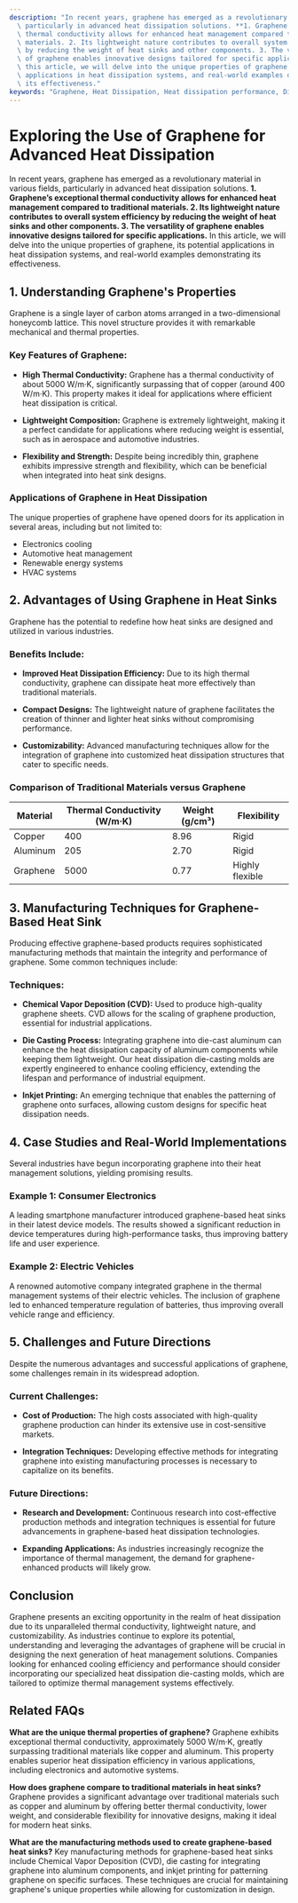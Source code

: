 ```yaml
---
description: "In recent years, graphene has emerged as a revolutionary material in various fields,\
  \ particularly in advanced heat dissipation solutions. **1. Graphene’s exceptional\
  \ thermal conductivity allows for enhanced heat management compared to traditional\
  \ materials. 2. Its lightweight nature contributes to overall system efficiency\
  \ by reducing the weight of heat sinks and other components. 3. The versatility\
  \ of graphene enables innovative designs tailored for specific applications.** In\
  \ this article, we will delve into the unique properties of graphene, its potential\
  \ applications in heat dissipation systems, and real-world examples demonstrating\
  \ its effectiveness."
keywords: "Graphene, Heat Dissipation, Heat dissipation performance, Die-casting aluminum"
---
```

# Exploring the Use of Graphene for Advanced Heat Dissipation

In recent years, graphene has emerged as a revolutionary material in various fields, particularly in advanced heat dissipation solutions. **1. Graphene’s exceptional thermal conductivity allows for enhanced heat management compared to traditional materials. 2. Its lightweight nature contributes to overall system efficiency by reducing the weight of heat sinks and other components. 3. The versatility of graphene enables innovative designs tailored for specific applications.** In this article, we will delve into the unique properties of graphene, its potential applications in heat dissipation systems, and real-world examples demonstrating its effectiveness.

## 1. Understanding Graphene's Properties

Graphene is a single layer of carbon atoms arranged in a two-dimensional honeycomb lattice. This novel structure provides it with remarkable mechanical and thermal properties. 

### Key Features of Graphene:

- **High Thermal Conductivity:** Graphene has a thermal conductivity of about 5000 W/m·K, significantly surpassing that of copper (around 400 W/m·K). This property makes it ideal for applications where efficient heat dissipation is critical.
  
- **Lightweight Composition:** Graphene is extremely lightweight, making it a perfect candidate for applications where reducing weight is essential, such as in aerospace and automotive industries.
  
- **Flexibility and Strength:** Despite being incredibly thin, graphene exhibits impressive strength and flexibility, which can be beneficial when integrated into heat sink designs.

### Applications of Graphene in Heat Dissipation

The unique properties of graphene have opened doors for its application in several areas, including but not limited to:

- Electronics cooling
- Automotive heat management
- Renewable energy systems
- HVAC systems

## 2. Advantages of Using Graphene in Heat Sinks

Graphene has the potential to redefine how heat sinks are designed and utilized in various industries. 

### Benefits Include:

- **Improved Heat Dissipation Efficiency:** Due to its high thermal conductivity, graphene can dissipate heat more effectively than traditional materials.
  
- **Compact Designs:** The lightweight nature of graphene facilitates the creation of thinner and lighter heat sinks without compromising performance.
  
- **Customizability:** Advanced manufacturing techniques allow for the integration of graphene into customized heat dissipation structures that cater to specific needs.

### Comparison of Traditional Materials versus Graphene

| Material         | Thermal Conductivity (W/m·K) | Weight (g/cm³) | Flexibility            |
|------------------|------------------------------|----------------|------------------------|
| Copper           | 400                          | 8.96           | Rigid                  |
| Aluminum         | 205                          | 2.70           | Rigid                  |
| Graphene         | 5000                         | 0.77           | Highly flexible        |

## 3. Manufacturing Techniques for Graphene-Based Heat Sink

Producing effective graphene-based products requires sophisticated manufacturing methods that maintain the integrity and performance of graphene. Some common techniques include:

### Techniques:

- **Chemical Vapor Deposition (CVD):** Used to produce high-quality graphene sheets. CVD allows for the scaling of graphene production, essential for industrial applications.
  
- **Die Casting Process:** Integrating graphene into die-cast aluminum can enhance the heat dissipation capacity of aluminum components while keeping them lightweight. Our heat dissipation die-casting molds are expertly engineered to enhance cooling efficiency, extending the lifespan and performance of industrial equipment.
  
- **Inkjet Printing:** An emerging technique that enables the patterning of graphene onto surfaces, allowing custom designs for specific heat dissipation needs.

## 4. Case Studies and Real-World Implementations

Several industries have begun incorporating graphene into their heat management solutions, yielding promising results.

### Example 1: Consumer Electronics
A leading smartphone manufacturer introduced graphene-based heat sinks in their latest device models. The results showed a significant reduction in device temperatures during high-performance tasks, thus improving battery life and user experience.

### Example 2: Electric Vehicles
A renowned automotive company integrated graphene in the thermal management systems of their electric vehicles. The inclusion of graphene led to enhanced temperature regulation of batteries, thus improving overall vehicle range and efficiency.

## 5. Challenges and Future Directions

Despite the numerous advantages and successful applications of graphene, some challenges remain in its widespread adoption.

### Current Challenges:

- **Cost of Production:** The high costs associated with high-quality graphene production can hinder its extensive use in cost-sensitive markets.
  
- **Integration Techniques:** Developing effective methods for integrating graphene into existing manufacturing processes is necessary to capitalize on its benefits.

### Future Directions:

- **Research and Development:** Continuous research into cost-effective production methods and integration techniques is essential for future advancements in graphene-based heat dissipation technologies.
  
- **Expanding Applications:** As industries increasingly recognize the importance of thermal management, the demand for graphene-enhanced products will likely grow.

## Conclusion

Graphene presents an exciting opportunity in the realm of heat dissipation due to its unparalleled thermal conductivity, lightweight nature, and customizability. As industries continue to explore its potential, understanding and leveraging the advantages of graphene will be crucial in designing the next generation of heat management solutions. Companies looking for enhanced cooling efficiency and performance should consider incorporating our specialized heat dissipation die-casting molds, which are tailored to optimize thermal management systems effectively.

## Related FAQs

**What are the unique thermal properties of graphene?**
Graphene exhibits exceptional thermal conductivity, approximately 5000 W/m·K, greatly surpassing traditional materials like copper and aluminum. This property enables superior heat dissipation efficiency in various applications, including electronics and automotive systems.

**How does graphene compare to traditional materials in heat sinks?**
Graphene provides a significant advantage over traditional materials such as copper and aluminum by offering better thermal conductivity, lower weight, and considerable flexibility for innovative designs, making it ideal for modern heat sinks.

**What are the manufacturing methods used to create graphene-based heat sinks?**
Key manufacturing methods for graphene-based heat sinks include Chemical Vapor Deposition (CVD), die casting for integrating graphene into aluminum components, and inkjet printing for patterning graphene on specific surfaces. These techniques are crucial for maintaining graphene's unique properties while allowing for customization in design.
